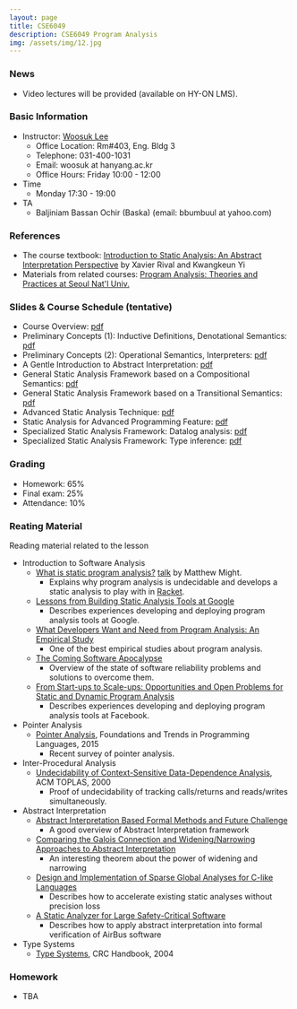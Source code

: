 ```yaml
---
layout: page
title: CSE6049
description: CSE6049 Program Analysis
img: /assets/img/12.jpg
---
```


### News
* Video lectures will be provided (available on HY-ON LMS).

### Basic Information
* Instructor: [Woosuk Lee](http://psl.hanynag.ac.kr)
  * Office Location: Rm#403, Eng. Bldg 3 
  * Telephone: 031-400-1031 
  * Email: woosuk at hanyang.ac.kr 
  * Office Hours: Friday 10:00 - 12:00 
* Time
  * Monday 17:30 - 19:00
* TA
  * Baljiniam Bassan Ochir (Baska) (email: bbumbuul at yahoo.com)

### References
* The course textbook: [Introduction to Static Analysis: An Abstract Interpretation Perspective](https://mitpress.mit.edu/books/introduction-static-analysis) by Xavier Rival and Kwangkeun Yi 
* Materials from related courses: [Program Analysis: Theories and Practices at Seoul Nat'l Univ.](http://ropas.snu.ac.kr/~kwang/4541.664A/21/)

### Slides & Course Schedule (tentative)
* Course Overview: [pdf](http://psl.hanyang.ac.kr/~wslee/courses/cse6049/0.pdf)
* Preliminary Concepts (1): Inductive Definitions, Denotational Semantics: [pdf](http://psl.hanyang.ac.kr/~wslee/courses/cse6049/lecture1.pdf)
* Preliminary Concepts (2): Operational Semantics, Interpreters: [pdf]()
* A Gentle Introduction to Abstract Interpretation: [pdf]()
* General Static Analysis Framework based on a Compositional Semantics: [pdf]()
* General Static Analysis Framework based on a Transitional Semantics: [pdf]()
* Advanced Static Analysis Technique: [pdf]()
* Static Analysis for Advanced Programming Feature: [pdf]()
* Specialized Static Analysis Framework: Datalog analysis: [pdf]()
* Specialized Static Analysis Framework: Type inference: [pdf]()

### Grading
* Homework: 65%
* Final exam: 25% 
* Attendance: 10% 

### Reating Material
Reading material related to the lesson
* Introduction to Software Analysis
  * [What is static program analysis?](http://matt.might.net/articles/intro-static-analysis/) [talk](https://www.youtube.com/watch?v=POvX4hYIoxg) by Matthew Might. 
	  - Explains why program analysis is undecidable and develops a static analysis to play with in [Racket](https://racket-lang.org/).
  * [Lessons from Building Static Analysis Tools at Google](https://cacm.acm.org/magazines/2018/4/226371-lessons-from-building-static-analysis-tools-at-google/fulltext)
	  - Describes experiences developing and deploying program analysis tools at Google.
  * [What Developers Want and Need from Program Analysis: An Empirical Study](https://www.microsoft.com/en-us/research/uploads/prod/2016/07/What-Developers-Want-and-Need-from-Program-Analysis-An-Empirical-Study.pdf)
	  - One of the best empirical studies about program analysis.
  * [The Coming Software Apocalypse](https://www.theatlantic.com/technology/archive/2017/09/saving-the-world-from-code/540393/)
	  - Overview of the state of software reliability problems and solutions to overcome them.
  * [From Start-ups to Scale-ups: Opportunities and Open Problems for Static and Dynamic Program Analysis](https://research.fb.com/wp-content/uploads/2018/05/from-start-ups-to-scale-ups-opportunities-and-open-problems-for-static-and-dynamic-program-analysis.pdf)
	  - Describes experiences developing and deploying program analysis tools at Facebook.
* Pointer Analysis
  * [Pointer Analysis](https://yanniss.github.io/points-to-tutorial15.pdf), Foundations and Trends in Programming Languages, 2015 
	  - Recent survey of pointer analysis.
* Inter-Procedural Analysis
  * [Undecidability of Context-Sensitive Data-Dependence Analysis](http://research.cs.wisc.edu/wpis/papers/toplas00.pdf), ACM TOPLAS, 2000 
	  - Proof of undecidability of tracking calls/returns and reads/writes simultaneously.
* Abstract Interpretation
  * [Abstract Interpretation Based Formal Methods and Future Challenge](http://ropas.snu.ac.kr/~kwang/520/readings/absint/Cousot-LNCS2000.ps)
	  - A good overview of Abstract Interpretation framework
  * [Comparing the Galois Connection and Widening/Narrowing Approaches to Abstract Interpretation](http://ropas.snu.ac.kr/~kwang/520/readings/absint/Cousot-widen-1992.pdf)
	  - An interesting theorem about the power of widening and narrowing
  * [Design and Implementation of Sparse Global Analyses for C-like Languages](http://ropas.snu.ac.kr/~kwang/paper/12-pldi-ohheleleyi.pdf)
	  - Describes how to accelerate existing static analyses without precision loss
  * [A Static Analyzer for Large Safety-Critical Software](http://ropas.snu.ac.kr/lib/dock/BlCoCoFeMaMiMoRi2003.pdf)
	  - Describes how to apply abstract interpretation into formal verification of AirBus software
* Type Systems
  * [Type Systems](http://lucacardelli.name/Papers/TypeSystems.pdf), CRC Handbook, 2004

### Homework
* TBA
